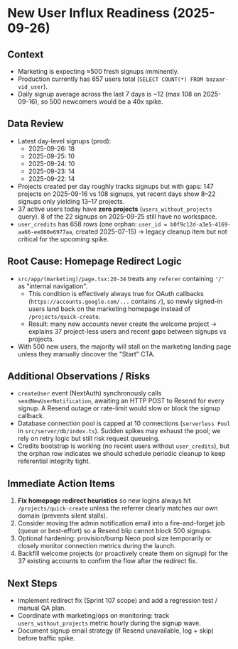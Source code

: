 # New User Influx Readiness (2025-09-26)

## Context
- Marketing is expecting ≈500 fresh signups imminently.
- Production currently has 657 users total (`SELECT COUNT(*) FROM bazaar-vid_user`).
- Daily signup average across the last 7 days is ~12 (max 108 on 2025-09-16), so 500 newcomers would be a 40x spike.

## Data Review
- Latest day-level signups (prod):
  - 2025-09-26: 18
  - 2025-09-25: 10
  - 2025-09-24: 10
  - 2025-09-23: 14
  - 2025-09-22: 14
- Projects created per day roughly tracks signups but with gaps: 147 projects on 2025-09-16 vs 108 signups, yet recent days show 8–22 signups only yielding 13–17 projects.
- 37 active users today have **zero projects** (`users_without_projects` query). 8 of the 22 signups on 2025-09-25 still have no workspace.
- `user_credits` has 658 rows (one orphan: `user_id = b0f9c12d-a3e5-4169-aa66-ee860e6977aa`, created 2025-07-15) → legacy cleanup item but not critical for the upcoming spike.

## Root Cause: Homepage Redirect Logic
- `src/app/(marketing)/page.tsx:20-34` treats any `referer` containing `'/'` as "internal navigation".
  - This condition is effectively always true for OAuth callbacks (`https://accounts.google.com/...` contains `/`), so newly signed-in users land back on the marketing homepage instead of `/projects/quick-create`.
  - Result: many new accounts never create the welcome project → explains 37 project-less users and recent gaps between signups vs projects.
- With 500 new users, the majority will stall on the marketing landing page unless they manually discover the "Start" CTA.

## Additional Observations / Risks
- `createUser` event (NextAuth) synchronously calls `sendNewUserNotification`, awaiting an HTTP POST to Resend for every signup. A Resend outage or rate-limit would slow or block the signup callback.
- Database connection pool is capped at 10 connections (`serverless Pool` in `src/server/db/index.ts`). Sudden spikes may exhaust the pool; we rely on retry logic but still risk request queueing.
- Credits bootstrap is working (no recent users without `user_credits`), but the orphan row indicates we should schedule periodic cleanup to keep referential integrity tight.

## Immediate Action Items
1. **Fix homepage redirect heuristics** so new logins always hit `/projects/quick-create` unless the referrer clearly matches our own domain (prevents silent stalls).
2. Consider moving the admin notification email into a fire-and-forget job (queue or best-effort) so a Resend blip cannot block 500 signups.
3. Optional hardening: provision/bump Neon pool size temporarily or closely monitor connection metrics during the launch.
4. Backfill welcome projects (or proactively create them on signup) for the 37 existing accounts to confirm the flow after the redirect fix.

## Next Steps
- Implement redirect fix (Sprint 107 scope) and add a regression test / manual QA plan.
- Coordinate with marketing/ops on monitoring: track `users_without_projects` metric hourly during the signup wave.
- Document signup email strategy (if Resend unavailable, log + skip) before traffic spike.

